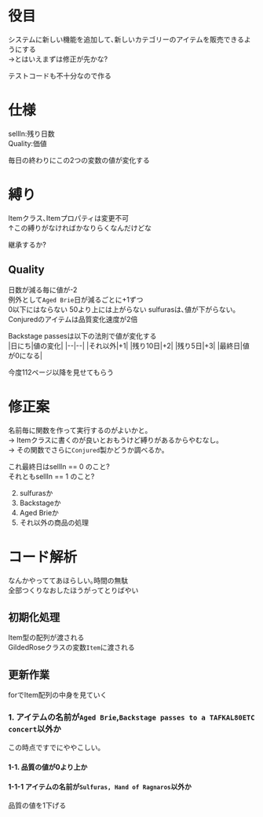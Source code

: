 # 役目
システムに新しい機能を追加して､新しいカテゴリーのアイテムを販売できるようにする  
->とはいえまずは修正が先かな?

テストコードも不十分なので作る

# 仕様 

sellIn:残り日数  
Quality:価値  

毎日の終わりにこの2つの変数の値が変化する  



# 縛り
Itemクラス､Itemプロパティは変更不可  
↑この縛りがなければかなりらくなんだけどな

継承するか?

## Quality
日数が減る毎に値が-2  
例外として`Aged Brie`日が減るごとに+1ずつ  
0以下にはならない
50より上には上がらない
sulfurasは､値が下がらない｡  
Conjuredのアイテムは品質変化速度が2倍  

Backstage passesは以下の法則で値が変化する  
|日にち|値の変化|
|--|--|
|それ以外|+1|
|残り10日|+2|
|残り5日|+3|
|最終日|値が0になる|

今度112ページ以降を見せてもらう


# 修正案
名前毎に関数を作って実行するのがよいかと｡  
-> Itemクラスに書くのが良いとおもうけど縛りがあるからやむなし｡  
-> その関数でさらに`Conjured`製かどうか調べるか｡  

これ最終日はsellIn == 0 のこと?  
それともsellIn == 1 のこと?


2. sulfurasか
3. Backstageか
4. Aged Brieか
5. それ以外の商品の処理


# コード解析
なんかやっててあほらしい｡時間の無駄  
全部つくりなおしたほうがってとりばやい
## 初期化処理
Item型の配列が渡される  
GildedRoseクラスの変数`Item`に渡される

## 更新作業
forでItem配列の中身を見ていく

### 1. アイテムの名前が`Aged Brie`,`Backstage passes to a TAFKAL80ETC concert`以外か
この時点ですでにややこしい｡
#### 1-1. 品質の値が0より上か
#### 1-1-1 アイテムの名前が`Sulfuras, Hand of Ragnaros`以外か
品質の値を1下げる

